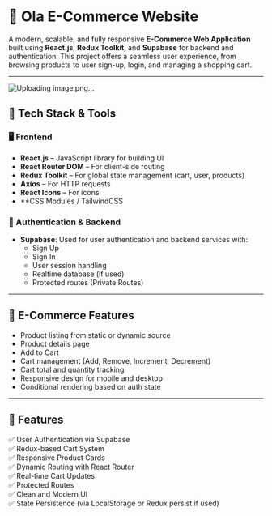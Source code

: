 # 🛒 Ola E-Commerce Website

A modern, scalable, and fully responsive **E-Commerce Web Application** built using **React.js**, **Redux Toolkit**, and **Supabase** for backend and authentication. This project offers a seamless user experience, from browsing products to user sign-up, login, and managing a shopping cart.

---
![Uploading image.png…]()

## 🧰 Tech Stack & Tools

### 🖥️ Frontend
- **React.js** – JavaScript library for building UI
- **React Router DOM** – For client-side routing
- **Redux Toolkit** – For global state management (cart, user, products)
- **Axios** – For HTTP requests
- **React Icons** – For icons
- **CSS Modules / TailwindCSS 

### 🔐 Authentication & Backend
- **Supabase**: Used for user authentication and backend services with:
  - Sign Up
  - Sign In
  - User session handling
  - Realtime database (if used)
  - Protected routes (Private Routes)

---

## 🛒 E-Commerce Features

- Product listing from static or dynamic source
- Product details page
- Add to Cart
- Cart management (Add, Remove, Increment, Decrement)
- Cart total and quantity tracking
- Responsive design for mobile and desktop
- Conditional rendering based on auth state

---

## 🧾 Features

✅ User Authentication via Supabase  
✅ Redux-based Cart System  
✅ Responsive Product Cards  
✅ Dynamic Routing with React Router  
✅ Real-time Cart Updates  
✅ Protected Routes  
✅ Clean and Modern UI  
✅ State Persistence (via LocalStorage or Redux persist if used)




